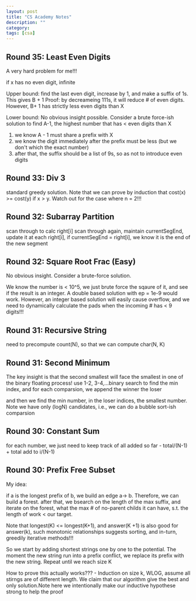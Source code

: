 ```yaml
---
layout: post
title: "CS Academy Notes"
description: ""
category: 
tags: [csa]
---
```


Round 35:  Least Even Digits
--------
A very hard problem for me!!!

if x has no even digit, infinite

Upper bound: find the last even digit, increase by 1, and make a suffix of 1s. This gives B + 1
Proof: by decreameing 111s, it will reduce # of even digits. However, B+ 1 has strictly less even digits than X

Lower bound: 
No obvious insight possible. Consider a brute force-ish solution to find A-1, the highest number that has < even digits than X
1. we know A - 1 must share a prefix with X
2. we know the digit immediately after the prefix must be less (but we don't which the exact number)
3. after that, the suffix should be a list of 9s, so as not to introduce even digits


Round 33: Div 3
--------
standard greedy solution. Note that we can prove by induction that cost(x) >= cost(y) if x > y. Watch out for the case where n = 2!!!


Round 32: Subarray Partition
---------
scan through to calc right[i]
scan through again, maintain currentSegEnd, update it at each right[i], if currentSegEnd = right[i], we know it is the end of the new segment 

Round 32: Square Root Frac (Easy)
--------
No obvious insight. Consider a brute-force solution. 

We know the number is < 10^5, we just brute force the sqaure of it, and see if the result is an integer. A double based solution with ep = 1e-9 would work. However, an integer based solution will easily cause overflow, and we need to dynamically calculate the pads when the incoming # has < 9 digits!!!

Round 31: Recursive String
---------
need to precompute count(N), so that we can compute char(N, K)

Round 31: Second Minimum
---------
The key insight is that the second smallest will face the smallest in one of the binary floating process!
use 1-2, 3-4,...binary search to find the min index, and for each comparsion, we append the winner the loser

and then we find the min number, in the loser indices, the smallest number. Note we have only (logN) candidates, i.e., we can do a bubble sort-ish comparsion

Round 30: Constant Sum
---------
for each number, we just need to keep track of all added so far - total/(N-1) + total add to i/(N-1)

Round 30: Prefix Free Subset
---------
My idea: 

if a is the longest prefix of b, we build an edge a-> b. Therefore, we can build a forest. after that, we bsearch on the length of the max suffix, and iterate on the forest, what the max # of no-parent childs it can have, s.t. the length of work < our target.

Note that longest(K) <= longest(K+1), and answer(K +1) is also good for answer(k), such monotonic relationships suggests sorting, and in-turn, greedily iterative methods!!!

So we start by adding shortest strings one by one to the potential. The moment the new string run into a prefix conflict, we replace its prefix with the new string. Repeat until we reach size K

How to prove this actually works??? - Induction on size k, WLOG, assume all stirngs are of different length. We claim that our algorithm give the best and only solution.Note here we intentionally make our inductive hypothese strong to help the proof

 

